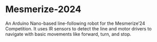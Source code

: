 # Mesmerize-2024
An Arduino Nano-based line-following robot for the Mesmerize’24 Competition. It uses IR sensors to detect the line and motor drivers to navigate with basic movements like forward, turn, and stop.
